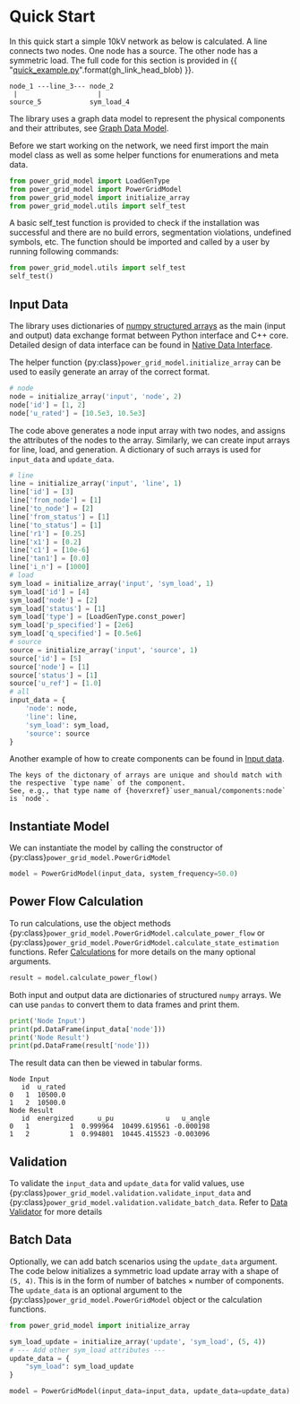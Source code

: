 <!--
SPDX-FileCopyrightText: Contributors to the Power Grid Model project <powergridmodel@lfenergy.org>

SPDX-License-Identifier: MPL-2.0
-->

# Quick Start

In this quick start a simple 10kV network as below is calculated.
A line connects two nodes. One node has a source. The other node has a symmetric load.
The full code for this section is provided in {{ "[quick_example.py]({}/scripts/quick_example.py)".format(gh_link_head_blob) }}.

```
node_1 ---line_3--- node_2
 |                    |
source_5            sym_load_4
```

The library uses a graph data model to represent the physical components and their attributes,
see [Graph Data Model](user_manual/data-model).

Before we start working on the network, we need first import the main model class
as well as some helper functions for enumerations and meta data.

```python
from power_grid_model import LoadGenType
from power_grid_model import PowerGridModel
from power_grid_model import initialize_array
from power_grid_model.utils import self_test
```

A basic self_test function is provided to check if the installation was successful
and there are no build errors, segmentation violations, undefined symbols, etc.
The function should be imported and called by a user by running following commands:

```python
from power_grid_model.utils import self_test
self_test()
```

## Input Data

The library uses dictionaries of
[numpy structured arrays](https://numpy.org/doc/stable/user/basics.rec.html)
as the main (input and output) data exchange format between Python interface and C++ core.
Detailed design of data interface can be found in [Native Data Interface](advanced_documentation/native-data-interface).

The helper function {py:class}`power_grid_model.initialize_array` can be used to
easily generate an array of the correct format.

```python
# node
node = initialize_array('input', 'node', 2)
node['id'] = [1, 2]
node['u_rated'] = [10.5e3, 10.5e3]
```

The code above generates a node input array with two nodes,
and assigns the attributes of the nodes to the array.
Similarly, we can create input arrays for line, load, and generation.
A dictionary of such arrays is used for `input_data` and `update_data`. 

```python
# line
line = initialize_array('input', 'line', 1)
line['id'] = [3]
line['from_node'] = [1]
line['to_node'] = [2]
line['from_status'] = [1]
line['to_status'] = [1]
line['r1'] = [0.25]
line['x1'] = [0.2]
line['c1'] = [10e-6]
line['tan1'] = [0.0]
line['i_n'] = [1000]
# load
sym_load = initialize_array('input', 'sym_load', 1)
sym_load['id'] = [4]
sym_load['node'] = [2]
sym_load['status'] = [1]
sym_load['type'] = [LoadGenType.const_power]
sym_load['p_specified'] = [2e6]
sym_load['q_specified'] = [0.5e6]
# source
source = initialize_array('input', 'source', 1)
source['id'] = [5]
source['node'] = [1]
source['status'] = [1]
source['u_ref'] = [1.0]
# all
input_data = {
    'node': node,
    'line': line,
    'sym_load': sym_load,
    'source': source
}
```

Another example of how to create components can be found in [Input data](ex_input_data).

```{note}
The keys of the dictonary of arrays are unique and should match with the respective `type name` of the component. 
See, e.g., that type name of {hoverxref}`user_manual/components:node` is `node`.
```

## Instantiate Model

We can instantiate the model by calling the constructor of {py:class}`power_grid_model.PowerGridModel`

```python
model = PowerGridModel(input_data, system_frequency=50.0)
```

## Power Flow Calculation

To run calculations, use the object methods {py:class}`power_grid_model.PowerGridModel.calculate_power_flow` 
or {py:class}`power_grid_model.PowerGridModel.calculate_state_estimation` functions. 
Refer [Calculations](user_manual/calculations) for more details on the many optional arguments.

```python
result = model.calculate_power_flow()
```

Both input and output data are dictionaries of structured `numpy` arrays.
We can use `pandas` to convert them to data frames and print them.

```python
print('Node Input')
print(pd.DataFrame(input_data['node']))
print('Node Result')
print(pd.DataFrame(result['node']))
```

The result data can then be viewed in tabular forms.

```
Node Input
   id  u_rated
0   1  10500.0
1   2  10500.0
Node Result
   id  energized      u_pu             u   u_angle
0   1          1  0.999964  10499.619561 -0.000198
1   2          1  0.994801  10445.415523 -0.003096
```

## Validation

To validate the `input_data` and `update_data` for valid values, use {py:class}`power_grid_model.validation.validate_input_data` and {py:class}`power_grid_model.validation.validate_batch_data`. Refer to [Data Validator](user_manual/data-validator) for more details

## Batch Data

Optionally, we can add batch scenarios using the `update_data` argument. 
The code below initializes a symmetric load update array with a shape of `(5, 4)`. This is in the form of $\text{number of batches} \times \text{number of components}$.
The `update_data` is an optional argument to the {py:class}`power_grid_model.PowerGridModel` object or the calculation functions.

```python
from power_grid_model import initialize_array

sym_load_update = initialize_array('update', 'sym_load', (5, 4))
# --- Add other sym_load attributes --- 
update_data = {
    "sym_load": sym_load_update
}

model = PowerGridModel(input_data=input_data, update_data=update_data)
```
